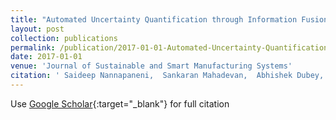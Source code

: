 ```yaml
---
title: "Automated Uncertainty Quantification through Information Fusion in Manufacturing Processes"
layout: post
collection: publications
permalink: /publication/2017-01-01-Automated-Uncertainty-Quantification-through-Information-Fusion-in-Manufacturing-Processes
date: 2017-01-01
venue: 'Journal of Sustainable and Smart Manufacturing Systems'
citation: ' Saideep Nannapaneni,  Sankaran Mahadevan,  Abhishek Dubey,  David Lechevalier,  Anantha Narayanan,  Sudarsan Rachuri, &quot;Automated Uncertainty Quantification through Information Fusion in Manufacturing Processes.&quot; Journal of Sustainable and Smart Manufacturing Systems, 2017.'
---
```

Use [Google Scholar](https://scholar.google.com/scholar?q=Automated+Uncertainty+Quantification+through+Information+Fusion+in+Manufacturing+Processes){:target="_blank"} for full citation